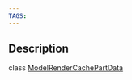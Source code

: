 ```yaml
---
TAGS:
---
```

## Description

class [ModelRenderCachePartData](/classes/2.0/ModelRenderCachePartData)



